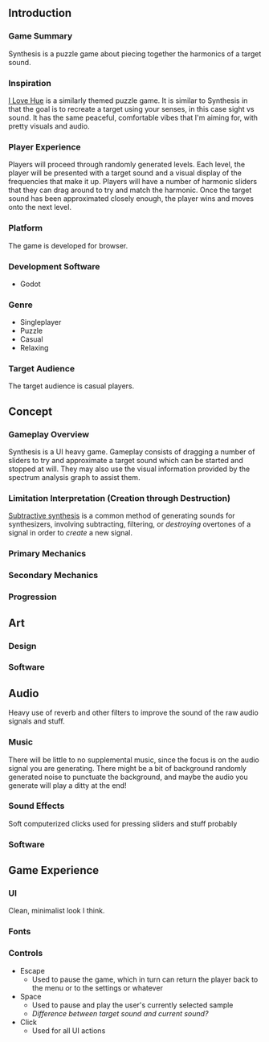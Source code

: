## Introduction
### Game Summary
Synthesis is a puzzle game about piecing together the harmonics of a target sound.
### Inspiration
[I Love Hue](https://play.google.com/store/apps/details?id=com.zutgames.ilovehue&hl=en-US) is a similarly themed puzzle game. It is similar to Synthesis in that the goal is to recreate a target using your senses, in this case sight vs sound. It has the same peaceful, comfortable vibes that I'm aiming for, with pretty visuals and audio.
### Player Experience
Players will proceed through randomly generated levels. Each level, the player will be presented with a target sound and a visual display of the frequencies that make it up. Players will have a number of harmonic sliders that they can drag around to try and match the harmonic. Once the target sound has been approximated closely enough, the player wins and moves onto the next level.
### Platform
The game is developed for browser.
### Development Software
- Godot 
### Genre
- Singleplayer
- Puzzle
- Casual
- Relaxing
### Target Audience
The target audience is casual players.
## Concept
### Gameplay Overview
Synthesis is a UI heavy game. Gameplay consists of dragging a number of sliders to try and approximate a target sound which can be started and stopped at will. They may also use the visual information provided by the spectrum analysis graph to assist them.

### Limitation Interpretation (Creation through Destruction)
[Subtractive synthesis](https://en.wikipedia.org/wiki/Subtractive_synthesis) is a common method of generating sounds for synthesizers, involving subtracting, filtering, or *destroying* overtones of a signal in order to *create* a new signal. 
### Primary Mechanics
### Secondary Mechanics

### Progression
## Art
### Design
### Software
## Audio
Heavy use of reverb and other filters to improve the sound of the raw audio signals and stuff.
### Music
There will be little to no supplemental music, since the focus is on the audio signal you are generating. There might be a bit of background randomly generated noise to punctuate the background, and maybe the audio you generate will play a ditty at the end!
### Sound Effects
Soft computerized clicks used for pressing sliders and stuff probably
### Software
## Game Experience
### UI
Clean, minimalist look I think.
### Fonts

### Controls
- Escape
	- Used to pause the game, which in turn can return the player back to the menu or to the settings or whatever
- Space
	- Used to pause and play the user's currently selected sample
	- *Difference between target sound and current sound?*
- Click
	- Used for all UI actions